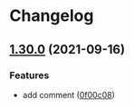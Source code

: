 # Changelog

## [1.30.0](https://www.github.com/willarmiros/test-package-lock-repo/compare/test-package-lock-repo-core-v1.29.0...test-package-lock-repo-core-v1.30.0) (2021-09-16)


### Features

* add comment ([0f00c08](https://www.github.com/willarmiros/test-package-lock-repo/commit/0f00c0871d5758779b394219ed503012030bd5cf))
